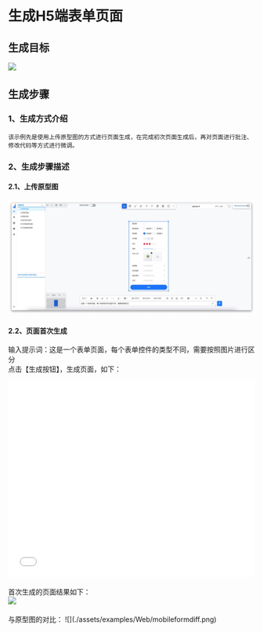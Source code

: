 # 生成H5端表单页面

## 生成目标

<image width="320px" height=auto src="./assets/examples/MobileH5/表单页.jpeg"/>

<!-- ![](./assets/examples/MobileH5/表单页.jpeg) -->

## 生成步骤

### 1、生成方式介绍
    该示例先是使用上传原型图的方式进行页面生成，在完成初次页面生成后，再对页面进行批注、修改代码等方式进行微调。
### 2、生成步骤描述
#### 2.1、上传原型图
![](./assets/examples/Web/mobileform-2.jpg)
#### 2.2、页面首次生成
输入提示词：这是一个表单页面，每个表单控件的类型不同，需要按照图片进行区分
<br>点击【生成按钮】，生成页面，如下：
<iframe style="width:100%; height:400px;" src="//player.bilibili.com/player.html?aid=1151603803&bvid=BV1iZ421879q&cid=1468622501&p=1" scrolling="no" border="0" frameborder="no" framespacing="0" allowfullscreen="true"> </iframe>
<br><br>
首次生成的页面结果如下：
<br><image width="320px" height=auto src="./assets/examples/Web/mobileform-1.jpg"/>
<br><br>
与原型图的对比：
![](./assets/examples/Web/mobileformdiff.png)